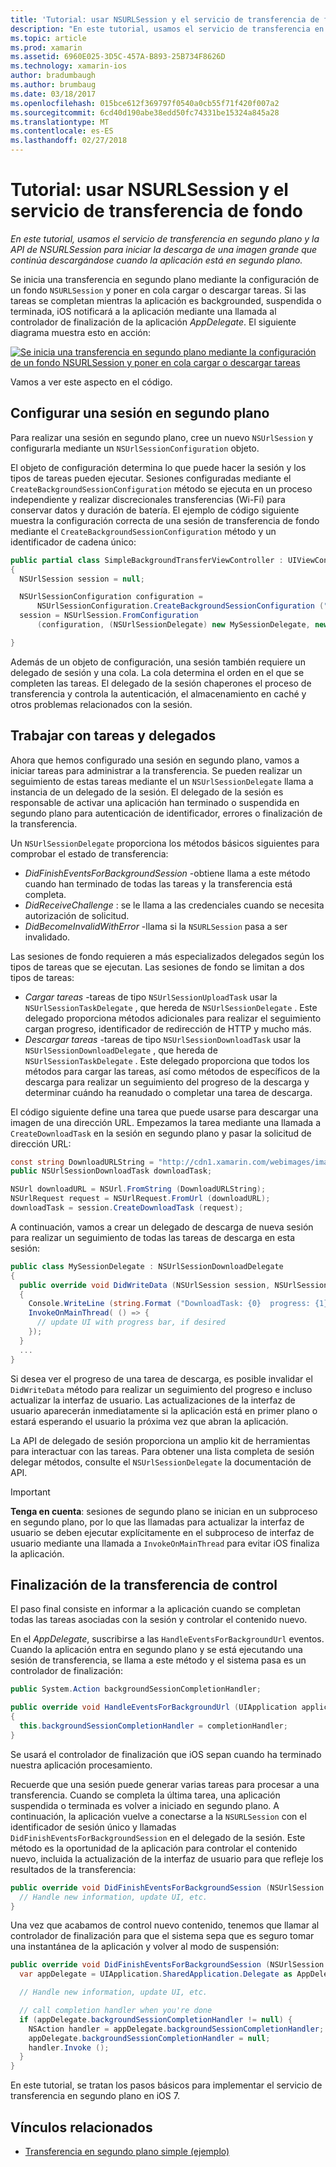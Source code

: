 ```yaml
---
title: 'Tutorial: usar NSURLSession y el servicio de transferencia de fondo'
description: "En este tutorial, usamos el servicio de transferencia en segundo plano y la API de NSURLSession para iniciar la descarga de una imagen grande que continúa descargándose cuando la aplicación está en segundo plano."
ms.topic: article
ms.prod: xamarin
ms.assetid: 6960E025-3D5C-457A-B893-25B734F8626D
ms.technology: xamarin-ios
author: bradumbaugh
ms.author: brumbaug
ms.date: 03/18/2017
ms.openlocfilehash: 015bce612f369797f0540a0cb55f71f420f007a2
ms.sourcegitcommit: 6cd40d190abe38edd50fc74331be15324a845a28
ms.translationtype: MT
ms.contentlocale: es-ES
ms.lasthandoff: 02/27/2018
---
```

# <a name="walkthrough---using-background-transfer-service-and-nsurlsession"></a>Tutorial: usar NSURLSession y el servicio de transferencia de fondo

_En este tutorial, usamos el servicio de transferencia en segundo plano y la API de NSURLSession para iniciar la descarga de una imagen grande que continúa descargándose cuando la aplicación está en segundo plano._

Se inicia una transferencia en segundo plano mediante la configuración de un fondo `NSURLSession` y poner en cola cargar o descargar tareas. Si las tareas se completan mientras la aplicación es backgrounded, suspendida o terminada, iOS notificará a la aplicación mediante una llamada al controlador de finalización de la aplicación *AppDelegate*. El siguiente diagrama muestra esto en acción:

 [ ![](background-transfer-walkthrough-images/transfer.png "Se inicia una transferencia en segundo plano mediante la configuración de un fondo NSURLSession y poner en cola cargar o descargar tareas")](background-transfer-walkthrough-images/transfer.png)

Vamos a ver este aspecto en el código.

## <a name="configuring-a-background-session"></a>Configurar una sesión en segundo plano

Para realizar una sesión en segundo plano, cree un nuevo `NSUrlSession` y configurarla mediante un `NSUrlSessionConfiguration` objeto.

El objeto de configuración determina lo que puede hacer la sesión y los tipos de tareas pueden ejecutar.
Sesiones configuradas mediante el `CreateBackgroundSessionConfiguration` método se ejecuta en un proceso independiente y realizar discrecionales transferencias (Wi-Fi) para conservar datos y duración de batería.
El ejemplo de código siguiente muestra la configuración correcta de una sesión de transferencia de fondo mediante el `CreateBackgroundSessionConfiguration` método y un identificador de cadena único:

```csharp
public partial class SimpleBackgroundTransferViewController : UIViewController
{
  NSUrlSession session = null;

  NSUrlSessionConfiguration configuration =
      NSUrlSessionConfiguration.CreateBackgroundSessionConfiguration ("com.SimpleBackgroundTransfer.BackgroundSession");
  session = NSUrlSession.FromConfiguration
      (configuration, (NSUrlSessionDelegate) new MySessionDelegate, new NSOperationQueue());

}
```

Además de un objeto de configuración, una sesión también requiere un delegado de sesión y una cola.
La cola determina el orden en el que se completen las tareas. El delegado de la sesión chaperones el proceso de transferencia y controla la autenticación, el almacenamiento en caché y otros problemas relacionados con la sesión.

## <a name="working-with-tasks-and-delegates"></a>Trabajar con tareas y delegados

Ahora que hemos configurado una sesión en segundo plano, vamos a iniciar tareas para administrar a la transferencia. Se pueden realizar un seguimiento de estas tareas mediante el un `NSUrlSessionDelegate` llama a instancia de un delegado de la sesión. El delegado de la sesión es responsable de activar una aplicación han terminado o suspendida en segundo plano para autenticación de identificador, errores o finalización de la transferencia.

Un `NSUrlSessionDelegate` proporciona los métodos básicos siguientes para comprobar el estado de transferencia:

-  *DidFinishEventsForBackgroundSession* -obtiene llama a este método cuando han terminado de todas las tareas y la transferencia está completa.
-  *DidReceiveChallenge* : se le llama a las credenciales cuando se necesita autorización de solicitud.
-  *DidBecomeInvalidWithError* -llama si la `NSURLSession` pasa a ser invalidado.


Las sesiones de fondo requieren a más especializados delegados según los tipos de tareas que se ejecutan. Las sesiones de fondo se limitan a dos tipos de tareas:

-  *Cargar tareas* -tareas de tipo `NSUrlSessionUploadTask` usar la `NSUrlSessionTaskDelegate` , que hereda de `NSUrlSessionDelegate` . Este delegado proporciona métodos adicionales para realizar el seguimiento cargan progreso, identificador de redirección de HTTP y mucho más.
-  *Descargar tareas* -tareas de tipo `NSUrlSessionDownloadTask` usar la `NSUrlSessionDownloadDelegate` , que hereda de `NSUrlSessionTaskDelegate` . Este delegado proporciona que todos los métodos para cargar las tareas, así como métodos de específicos de la descarga para realizar un seguimiento del progreso de la descarga y determinar cuándo ha reanudado o completar una tarea de descarga.


El código siguiente define una tarea que puede usarse para descargar una imagen de una dirección URL. Empezamos la tarea mediante una llamada a `CreateDownloadTask` en la sesión en segundo plano y pasar la solicitud de dirección URL:

```csharp
const string DownloadURLString = "http://cdn1.xamarin.com/webimages/images/xamarin.png";
public NSUrlSessionDownloadTask downloadTask;

NSUrl downloadURL = NSUrl.FromString (DownloadURLString);
NSUrlRequest request = NSUrlRequest.FromUrl (downloadURL);
downloadTask = session.CreateDownloadTask (request);
```

A continuación, vamos a crear un delegado de descarga de nueva sesión para realizar un seguimiento de todas las tareas de descarga en esta sesión:

```csharp
public class MySessionDelegate : NSUrlSessionDownloadDelegate
{
  public override void DidWriteData (NSUrlSession session, NSUrlSessionDownloadTask downloadTask, long bytesWritten, long totalBytesWritten, long totalBytesExpectedToWrite)
  {
    Console.WriteLine (string.Format ("DownloadTask: {0}  progress: {1}", downloadTask, progress));
    InvokeOnMainThread( () => {
      // update UI with progress bar, if desired
    });
  }
  ...
}
```

Si desea ver el progreso de una tarea de descarga, es posible invalidar el `DidWriteData` método para realizar un seguimiento del progreso e incluso actualizar la interfaz de usuario. Las actualizaciones de la interfaz de usuario aparecerán inmediatamente si la aplicación está en primer plano o estará esperando el usuario la próxima vez que abran la aplicación.

La API de delegado de sesión proporciona un amplio kit de herramientas para interactuar con las tareas. Para obtener una lista completa de sesión delegar métodos, consulte el `NSUrlSessionDelegate` la documentación de API.

> [!IMPORTANT]
> **Tenga en cuenta**: sesiones de segundo plano se inician en un subproceso en segundo plano, por lo que las llamadas para actualizar la interfaz de usuario se deben ejecutar explícitamente en el subproceso de interfaz de usuario mediante una llamada a `InvokeOnMainThread` para evitar iOS finaliza la aplicación. 


## <a name="handling-transfer-completion"></a>Finalización de la transferencia de control

El paso final consiste en informar a la aplicación cuando se completan todas las tareas asociadas con la sesión y controlar el contenido nuevo.

En el *AppDelegate*, suscribirse a las `HandleEventsForBackgroundUrl` eventos. Cuando la aplicación entra en segundo plano y se está ejecutando una sesión de transferencia, se llama a este método y el sistema pasa es un controlador de finalización:

```csharp
public System.Action backgroundSessionCompletionHandler;

public override void HandleEventsForBackgroundUrl (UIApplication application, string sessionIdentifier, System.Action completionHandler)
{
  this.backgroundSessionCompletionHandler = completionHandler;
}
```

Se usará el controlador de finalización que iOS sepan cuando ha terminado nuestra aplicación procesamiento.

Recuerde que una sesión puede generar varias tareas para procesar a una transferencia. Cuando se completa la última tarea, una aplicación suspendida o terminada es volver a iniciado en segundo plano. A continuación, la aplicación vuelve a conectarse a la `NSURLSession` con el identificador de sesión único y llamadas `DidFinishEventsForBackgroundSession` en el delegado de la sesión. Este método es la oportunidad de la aplicación para controlar el contenido nuevo, incluida la actualización de la interfaz de usuario para que refleje los resultados de la transferencia:

```csharp
public override void DidFinishEventsForBackgroundSession (NSUrlSession session) {
  // Handle new information, update UI, etc.
}
```

Una vez que acabamos de control nuevo contenido, tenemos que llamar al controlador de finalización para que el sistema sepa que es seguro tomar una instantánea de la aplicación y volver al modo de suspensión:

```csharp
public override void DidFinishEventsForBackgroundSession (NSUrlSession session) {
  var appDelegate = UIApplication.SharedApplication.Delegate as AppDelegate;

  // Handle new information, update UI, etc.

  // call completion handler when you're done
  if (appDelegate.backgroundSessionCompletionHandler != null) {
    NSAction handler = appDelegate.backgroundSessionCompletionHandler;
    appDelegate.backgroundSessionCompletionHandler = null;
    handler.Invoke ();
  }
}
```

En este tutorial, se tratan los pasos básicos para implementar el servicio de transferencia en segundo plano en iOS 7.



## <a name="related-links"></a>Vínculos relacionados

- [Transferencia en segundo plano simple (ejemplo)](https://developer.xamarin.com/samples/monotouch/SimpleBackgroundTransfer/)
